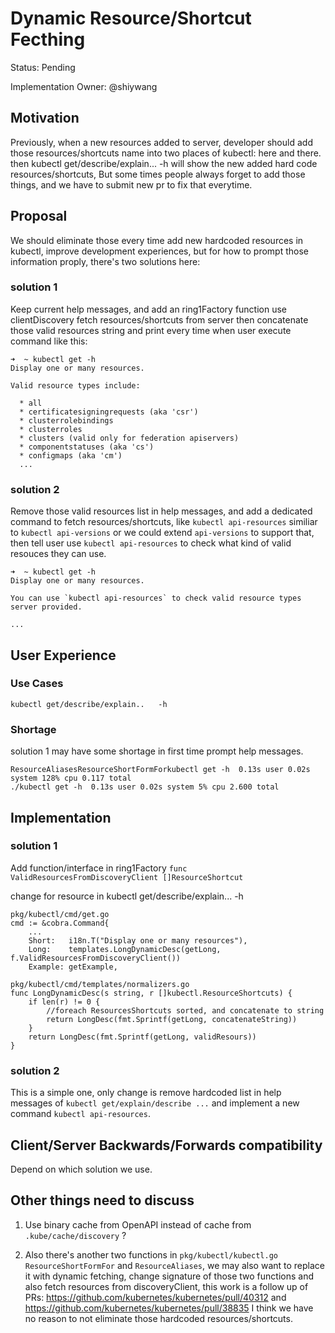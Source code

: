 # Dynamic Resource/Shortcut Fecthing

Status: Pending

Implementation Owner: @shiywang

## Motivation

Previously, when a new resources added to server, developer should add those resources/shortcuts name into two places of kubectl: here and there. then kubectl get/describe/explain... -h will show the new added hard code resources/shortcuts, But some times people always forget to add those things, and we have to submit new pr to fix that everytime.

## Proposal

We should eliminate those every time add new hardcoded resources in kubectl, improve development experiences, but for how to prompt those information proply, there's two solutions here: 

### solution 1

Keep current help messages, and add an ring1Factory function use clientDiscovery fetch resources/shortcuts from server then concatenate those valid resources string and print every time when user execute command like this:
```
➜  ~ kubectl get -h
Display one or many resources. 

Valid resource types include: 

  * all  
  * certificatesigningrequests (aka 'csr')  
  * clusterrolebindings  
  * clusterroles  
  * clusters (valid only for federation apiservers)  
  * componentstatuses (aka 'cs')  
  * configmaps (aka 'cm')  
  ...
```

### solution 2

Remove those valid resources list in help messages, and add a dedicated command to fetch resources/shortcuts, like `kubectl api-resources` similiar to `kubectl api-versions` or we could extend `api-versions` to support that, then tell user use `kubectl api-resources` to check what kind of valid resouces they can use.
 ```
➜  ~ kubectl get -h
Display one or many resources. 

You can use `kubectl api-resources` to check valid resource types server provided. 

...
```


## User Experience

### Use Cases

`kubectl get/describe/explain..   -h`



### Shortage

solution 1 may have some shortage in first time prompt help messages.

    ResourceAliasesResourceShortFormForkubectl get -h  0.13s user 0.02s system 128% cpu 0.117 total
    ./kubectl get -h  0.13s user 0.02s system 5% cpu 2.600 total




## Implementation

### solution 1

Add function/interface in ring1Factory  `func ValidResourcesFromDiscoveryClient []ResourceShortcut`

change for resource in kubectl get/describe/explain... -h

    pkg/kubectl/cmd/get.go
    cmd := &cobra.Command{
        ...
        Short:   i18n.T("Display one or many resources"),
        Long:    templates.LongDynamicDesc(getLong, f.ValidResourcesFromDiscoveryClient())  
        Example: getExample,

    pkg/kubectl/cmd/templates/normalizers.go    
    func LongDynamicDesc(s string, r []kubectl.ResourceShortcuts) {
    	if len(r) != 0 {
    		//foreach ResourcesShortcuts sorted, and concatenate to string  
    		return LongDesc(fmt.Sprintf(getLong, concatenateString))
    	}
    	return LongDesc(fmt.Sprintf(getLong, validResours))
    }


### solution 2 

This is a simple one, only change is remove hardcoded list in help messages of `kubectl get/explain/describe ...` and implement a new command `kubectl api-resources`.


## Client/Server Backwards/Forwards compatibility

Depend on which solution we use.

## Other things need to discuss

1. Use binary cache from OpenAPI instead of cache from `.kube/cache/discovery` ?

2. Also there's another two functions in `pkg/kubectl/kubectl.go` `ResourceShortFormFor` and `ResourceAliases`, we may also want to replace it with dynamic fetching, change signature of those two functions and also fetch resources from discoveryClient, this work is a follow up of PRs: https://github.com/kubernetes/kubernetes/pull/40312 and https://github.com/kubernetes/kubernetes/pull/38835 I think we have no reason to not eliminate those hardcoded resources/shortcuts.




